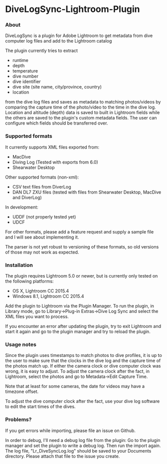 # DiveLogSync-Lightroom-Plugin

### About
DiveLogSync is a plugin for Adobe Lightroom to get metadata from dive computer log files and add to the Lightroom catalog

The plugin currently tries to extract
- runtime
- depth
- temperature
- dive number
- dive identifier
- dive site (site name, city/province, country)
- location

from the dive log files and saves as metadata to matching photos/videos by comparing the capture time of the photo/video to the time in
the dive log. Location and altitude (depth) data is saved to built in Lightroom fields while the others are saved to the plugin's custom metadata fields.
The user can configure which fields should be transferred over.


### Supported formats

It currently supports XML files exported from:
- MacDive
- Diving Log (Tested with exports from 6.0)
- Shearwater Desktop

Other supported formats (non-xml):
- CSV text files from DiverLog
- DAN DL7 ZXU files (tested with files from Shearwater Desktop, MacDive and DiverLog)

In development:
- UDDF (not properly tested yet)
- UDCF

For other formats, please add a feature request and supply a sample file and I will see about implementing it.

The parser is not yet robust to versioning of these formats, so old versions of those may not work as expected.


### Installation

The plugin requires Lightroom 5.0 or newer, but is currently only tested on the following platforms:
- OS X, Lightroom CC 2015.4
- Windows 8.1, Lightroom CC 2015.4

Add the plugin to Lightroom via the Plugin Manager. To run the plugin, in Library mode,
go to Library->Plug-in Extras->Dive Log Sync and select the XML files you want to process.

If you encounter an error after updating the plugin, try to exit Lightroom and start it again and go to the plugin manager and try to reload the plugin.

### Usage notes

Since the plugin uses timestamps to match photos to dive profiles, it is up to the user to make sure that the clocks in the dive log and the capture time
of the photos match up. If either the camera clock or dive computer clock was wrong,
it is easy to adjust. To adjust the camera clock after the fact, in Lightroom, select the photos and go to Metadata->Edit Capture Time.

Note that at least for some cameras, the date for videos may have a timezone offset.

To adjust the dive computer clock after the fact, use your dive log software to edit the start times of the dives.


### Problems?

If you get errors while importing, please file an issue on Github.

In order to debug, I'll need a debug log file from the plugin: Go to the plugin manager and set the plugin to write a debug log. Then run the import again. The log file, "Lr_DiveSyncLog.log" should be saved to your Documents directory. Please attach that file to the issue you create.
